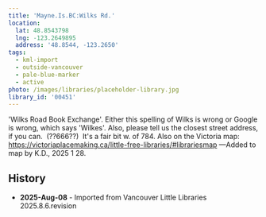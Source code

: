 ```yaml
---
title: 'Mayne.Is.BC:Wilks Rd.'
location:
  lat: 48.8543798
  lng: -123.2649895
  address: '48.8544, -123.2650'
tags:
  - kml-import
  - outside-vancouver
  - pale-blue-marker
  - active
photo: /images/libraries/placeholder-library.jpg
library_id: '00451'
---
```

'Wilks Road Book Exchange'.
Either this spelling of Wilks is wrong or Google is wrong, which says 'Wilkes'.
Also, please tell us the closest street address, if you can.  (??666??)  It's a fair bit w. of 784.
Also on the Victoria map:
https://victoriaplacemaking.ca/little-free-libraries/#librariesmap
—Added to map by K.D., 2025 1 28. 

## History
- **2025-Aug-08** - Imported from Vancouver Little Libraries 2025.8.6.revision
